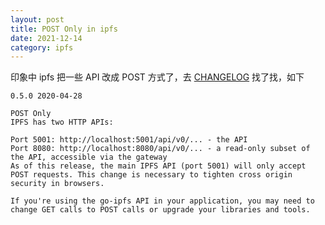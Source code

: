 ```yaml
---
layout: post
title: POST Only in ipfs
date: 2021-12-14
category: ipfs
---
```


印象中 ipfs 把一些 API 改成 POST 方式了，去 [CHANGELOG](https://github.com/ipfs/go-ipfs/blob/master/CHANGELOG.md#050-2020-04-28) 找了找，如下

```shell
0.5.0 2020-04-28

POST Only
IPFS has two HTTP APIs:

Port 5001: http://localhost:5001/api/v0/... - the API
Port 8080: http://localhost:8080/api/v0/... - a read-only subset of the API, accessible via the gateway
As of this release, the main IPFS API (port 5001) will only accept POST requests. This change is necessary to tighten cross origin security in browsers.

If you're using the go-ipfs API in your application, you may need to change GET calls to POST calls or upgrade your libraries and tools.
```
